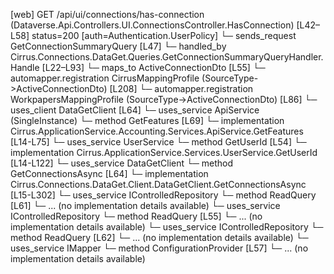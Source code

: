 [web] GET /api/ui/connections/has-connection  (Dataverse.Api.Controllers.UI.ConnectionsController.HasConnection)  [L42–L58] status=200 [auth=Authentication.UserPolicy]
  └─ sends_request GetConnectionSummaryQuery [L47]
    └─ handled_by Cirrus.Connections.DataGet.Queries.GetConnectionSummaryQueryHandler.Handle [L22–L93]
      └─ maps_to ActiveConnectionDto [L55]
        └─ automapper.registration CirrusMappingProfile (SourceType->ActiveConnectionDto) [L208]
        └─ automapper.registration WorkpapersMappingProfile (SourceType->ActiveConnectionDto) [L86]
      └─ uses_client DataGetClient [L64]
      └─ uses_service ApiService (SingleInstance)
        └─ method GetFeatures [L69]
          └─ implementation Cirrus.ApplicationService.Accounting.Services.ApiService.GetFeatures [L14-L75]
      └─ uses_service UserService
        └─ method GetUserId [L54]
          └─ implementation Cirrus.ApplicationService.Services.UserService.GetUserId [L14-L122]
      └─ uses_service DataGetClient
        └─ method GetConnectionsAsync [L64]
          └─ implementation Cirrus.Connections.DataGet.Client.DataGetClient.GetConnectionsAsync [L15-L302]
      └─ uses_service IControlledRepository<FileToken>
        └─ method ReadQuery [L61]
          └─ ... (no implementation details available)
      └─ uses_service IControlledRepository<SourceType>
        └─ method ReadQuery [L55]
          └─ ... (no implementation details available)
      └─ uses_service IControlledRepository<UserToken>
        └─ method ReadQuery [L62]
          └─ ... (no implementation details available)
      └─ uses_service IMapper
        └─ method ConfigurationProvider [L57]
          └─ ... (no implementation details available)


